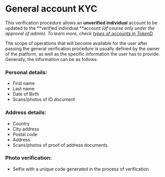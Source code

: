 
# General account KYC

This verification procedure allows an **unverified individual** account to be updated to the **verified individual **account _(of course only under the approval of admin). To learn more, check [types of accounts in TokenD](../types-of-accounts/overview.md)._

The scope of operations that will become available for the user after passing the general verification procedure is usually defined by the owner of the platform, as well as the specific information the user has to provide. Generally, the information can be as follows:


### Personal details:



*   First name
*   Last name
*   Date of Birth
*   Scans/photos of ID document 


### Address details:



*   Country
*   City address
*   Postal code
*   Address
*   Scans/photos of proof of address documents 


### Photo verification:



*   Selfie with a unique code generated in the process of verification